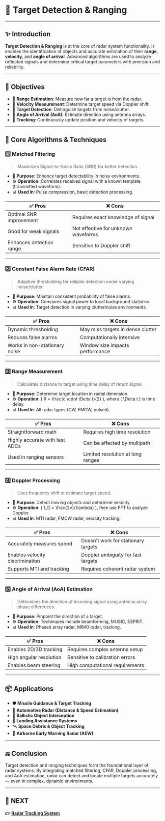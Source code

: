 # 📍 Target Detection & Ranging

---

## ✨ Introduction

**Target Detection & Ranging** is at the core of radar system functionality. It enables the identification of objects and accurate estimation of their **range**, **velocity**, and **angle of arrival**. Advanced algorithms are used to analyze reflected signals and determine critical target parameters with precision and reliability.

---

## 🎯 Objectives

- 🧭 **Range Estimation**: Measure how far a target is from the radar.
- 🚗 **Velocity Measurement**: Determine target speed via Doppler shift.
- 🎯 **Target Detection**: Distinguish targets from noise/clutter.
- 📐 **Angle of Arrival (AoA)**: Estimate direction using antenna arrays.
- 🔄 **Tracking**: Continuously update position and velocity of targets.

---

## 🧠 Core Algorithms & Techniques

### 1️⃣ **Matched Filtering**

> Maximizes Signal-to-Noise Ratio (SNR) for better detection.

- 📌 **Purpose**: Enhance target detectability in noisy environments.
- ⚙️ **Operation**: Correlates received signal with a known template (transmitted waveform).
- 📊 **Used In**: Pulse compression, basic detection processing.

| ✅ Pros                        | ❌ Cons                         |
|-------------------------------|---------------------------------|
| Optimal SNR improvement       | Requires exact knowledge of signal |
| Good for weak signals         | Not effective for unknown waveforms |
| Enhances detection range      | Sensitive to Doppler shift       |

---

### 2️⃣ **Constant False Alarm Rate (CFAR)**

> Adaptive thresholding for reliable detection under varying noise/clutter.

- 📌 **Purpose**: Maintain consistent probability of false alarms.
- ⚙️ **Operation**: Compares signal power to local background statistics.
- 📊 **Used In**: Target detection in varying clutter/noise environments.

| ✅ Pros                        | ❌ Cons                          |
|-------------------------------|----------------------------------|
| Dynamic thresholding          | May miss targets in dense clutter |
| Reduces false alarms          | Computationally intensive         |
| Works in non-stationary noise | Window size impacts performance   |

---

### 3️⃣ **Range Measurement**

> Calculates distance to target using time delay of return signal.

- 📌 **Purpose**: Determine target location in radial dimension.
- ⚙️ **Operation**: \( R = \frac{c \cdot \Delta t}{2} \), where \( \Delta t \) is time delay.
- 📊 **Used In**: All radar types (CW, FMCW, pulsed).

| ✅ Pros                    | ❌ Cons                          |
|----------------------------|----------------------------------|
| Straightforward math       | Requires high time resolution    |
| Highly accurate with fast ADCs | Can be affected by multipath     |
| Used in ranging sensors    | Limited resolution at long ranges|

---

### 4️⃣ **Doppler Processing**

> Uses frequency shift to estimate target speed.

- 📌 **Purpose**: Detect moving objects and determine velocity.
- ⚙️ **Operation**: \( f_D = \frac{2v}{\lambda} \), then use FFT to analyze Doppler.
- 📊 **Used In**: MTI radar, FMCW radar, velocity tracking.

| ✅ Pros                        | ❌ Cons                       |
|-------------------------------|-------------------------------|
| Accurately measures speed     | Doesn't work for stationary targets |
| Enables velocity discrimination | Doppler ambiguity for fast targets |
| Supports MTI and tracking     | Requires coherent radar system   |

---

### 5️⃣ **Angle of Arrival (AoA) Estimation**

> Determines the direction of incoming signal using antenna array phase differences.

- 📌 **Purpose**: Pinpoint the direction of a target.
- ⚙️ **Operation**: Techniques include beamforming, MUSIC, ESPRIT.
- 📊 **Used In**: Phased array radar, MIMO radar, tracking.

| ✅ Pros                         | ❌ Cons                            |
|--------------------------------|------------------------------------|
| Enables 2D/3D tracking          | Requires complex antenna setup     |
| High angular resolution         | Sensitive to calibration errors    |
| Enables beam steering           | High computational requirements    |

---

## 📦 Applications

- 🛡️ **Missile Guidance & Target Tracking**
- 🚗 **Automotive Radar (Distance & Speed Estimation)**
- 🚀 **Ballistic Object Interception**
- 🛬 **Landing Assistance Systems**
- 🛰️ **Space Debris & Object Tracking**
- 📡 **Airborne Early Warning Radar (AEW)**

---



## 🔚 Conclusion

Target detection and ranging techniques form the foundational layer of radar systems. By integrating matched filtering, CFAR, Doppler processing, and AoA estimation, radar can detect and locate multiple targets accurately — even in complex, dynamic environments.

---

## 🔹 NEXT  
**👉 [Radar Tracking System](../Tracking)**
